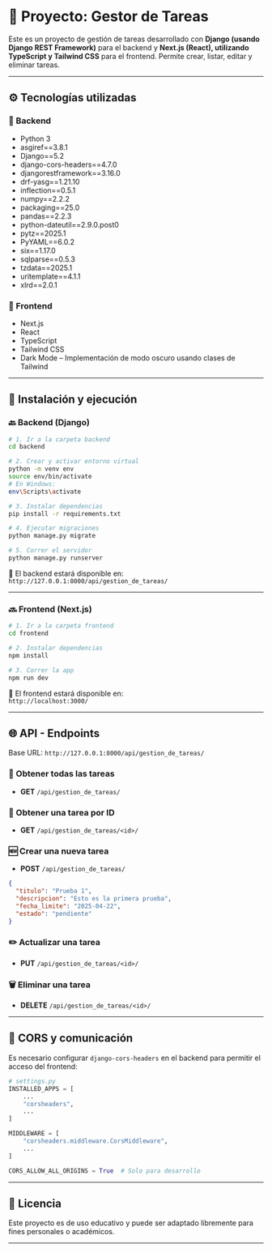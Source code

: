 # 📝 Proyecto: Gestor de Tareas

Este es un proyecto de gestión de tareas desarrollado con **Django (usando Django REST Framework)** para el backend y **Next.js (React), utilizando TypeScript y Tailwind CSS** para el frontend. Permite crear, listar, editar y eliminar tareas.

---

## ⚙️ Tecnologías utilizadas

### 🔧 Backend

- Python 3
- asgiref==3.8.1
- Django==5.2
- django-cors-headers==4.7.0
- djangorestframework==3.16.0
- drf-yasg==1.21.10
- inflection==0.5.1
- numpy==2.2.2
- packaging==25.0
- pandas==2.2.3
- python-dateutil==2.9.0.post0
- pytz==2025.1
- PyYAML==6.0.2
- six==1.17.0
- sqlparse==0.5.3
- tzdata==2025.1
- uritemplate==4.1.1
- xlrd==2.0.1

### 🎨 Frontend

- Next.js
- React
- TypeScript 
- Tailwind CSS
- Dark Mode – Implementación de modo oscuro usando clases de Tailwind

---

## 🚀 Instalación y ejecución

### 🔙 Backend (Django)

```bash
# 1. Ir a la carpeta backend
cd backend

# 2. Crear y activar entorno virtual
python -m venv env
source env/bin/activate  
# En Windows: 
env\Scripts\activate

# 3. Instalar dependencias
pip install -r requirements.txt

# 4. Ejecutar migraciones
python manage.py migrate

# 5. Correr el servidor
python manage.py runserver
```

📍 El backend estará disponible en:  
`http://127.0.0.1:8000/api/gestion_de_tareas/`

---

### 🔜 Frontend (Next.js)

```bash
# 1. Ir a la carpeta frontend
cd frontend

# 2. Instalar dependencias
npm install

# 3. Correr la app
npm run dev
```

📍 El frontend estará disponible en:  
`http://localhost:3000/`

---

## 🌐 API - Endpoints

Base URL: `http://127.0.0.1:8000/api/gestion_de_tareas/`

### 🔄 Obtener todas las tareas
- **GET** `/api/gestion_de_tareas/`

### 🔎 Obtener una tarea por ID
- **GET** `/api/gestion_de_tareas/<id>/`

### 🆕 Crear una nueva tarea
- **POST** `/api/gestion_de_tareas/`
```json
{
  "titulo": "Prueba 1",
  "descripcion": "Esto es la primera prueba",
  "fecha_limite": "2025-04-22",
  "estado": "pendiente"
}
```

### ✏️ Actualizar una tarea
- **PUT** `/api/gestion_de_tareas/<id>/`

### 🗑️ Eliminar una tarea
- **DELETE** `/api/gestion_de_tareas/<id>/`

---

## 🔐 CORS y comunicación

Es necesario configurar `django-cors-headers` en el backend para permitir el acceso del frontend:

```python
# settings.py
INSTALLED_APPS = [
    ...
    "corsheaders",
    ...
]

MIDDLEWARE = [
    "corsheaders.middleware.CorsMiddleware",
    ...
]

CORS_ALLOW_ALL_ORIGINS = True  # Solo para desarrollo
```

---

## 🧾 Licencia

Este proyecto es de uso educativo y puede ser adaptado libremente para fines personales o académicos.

---